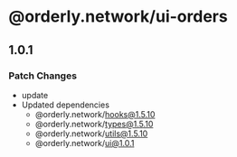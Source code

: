 # @orderly.network/ui-orders

## 1.0.1

### Patch Changes

- update
- Updated dependencies
  - @orderly.network/hooks@1.5.10
  - @orderly.network/types@1.5.10
  - @orderly.network/utils@1.5.10
  - @orderly.network/ui@1.0.1
